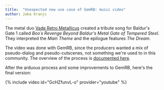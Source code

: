 ```yaml
---
title:  "Unexpected new use case of GemRB: music video"
author: Jaka Kranjc
---
```


The metal duo [Vade Retro Metallicus](https://www.youtube.com/channel/UCNXjc3kOGV4qX56LHjUtlUg)
created a tribute song for Baldur's Gate 1 called *Boo´s Revenge Beyond Baldur's Metal Gate
of Tempered Steel*. They interpreted the *Main Theme* and the epilogue features *The Dream*.

The video was done with GemRB, since the producers wanted a mix of pseudo-dialog and
pseudo-cutscenes, not something we're used to in this community. The overview of the process is
[documented here](https://www.reflexionsital.cat/p/baldurs-gate-tribute-video-howto.html).

After the arduous process and some improvements to GemRB, here's the final version:

{% include video id="GcHZfunvL-o" provider="youtube" %}
